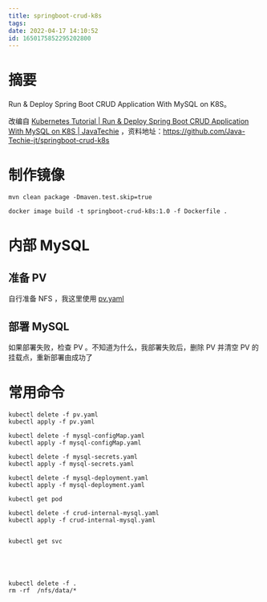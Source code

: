 ```yaml
---
title: springboot-crud-k8s
tags: 
date: 2022-04-17 14:10:52
id: 1650175852295202800
---
```

# 摘要

Run & Deploy Spring Boot CRUD Application With MySQL on K8S。

改编自 [Kubernetes Tutorial | Run & Deploy Spring Boot CRUD Application With MySQL on K8S | JavaTechie](https://www.youtube.com/watch?v=pIPji3_rYPY) ，资料地址：https://github.com/Java-Techie-jt/springboot-crud-k8s 

# 制作镜像

```
mvn clean package -Dmaven.test.skip=true 
```

```
docker image build -t springboot-crud-k8s:1.0 -f Dockerfile .
```

# 内部 MySQL

## 准备 PV

自行准备 NFS ，我这里使用 [pv.yaml](internal-mysql\pv.yaml) 

## 部署 MySQL

如果部署失败，检查 PV 。不知道为什么，我部署失败后，删除 PV 并清空 PV 的挂载点，重新部署由成功了

# 常用命令

```
kubectl delete -f pv.yaml
kubectl apply -f pv.yaml

kubectl delete -f mysql-configMap.yaml
kubectl apply -f mysql-configMap.yaml

kubectl delete -f mysql-secrets.yaml
kubectl apply -f mysql-secrets.yaml

kubectl delete -f mysql-deployment.yaml
kubectl apply -f mysql-deployment.yaml

kubectl get pod

kubectl delete -f crud-internal-mysql.yaml
kubectl apply -f crud-internal-mysql.yaml


kubectl get svc





```





```
kubectl delete -f .
rm -rf  /nfs/data/*
```

